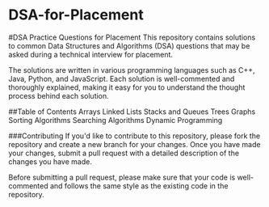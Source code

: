 # DSA-for-Placement
#DSA Practice Questions for Placement
This repository contains solutions to common Data Structures and Algorithms (DSA) questions that may be asked during a technical interview for placement.

The solutions are written in various programming languages such as C++, Java, Python, and JavaScript. Each solution is well-commented and thoroughly explained, making it easy for you to understand the thought process behind each solution.

##Table of Contents
Arrays
Linked Lists
Stacks and Queues
Trees
Graphs
Sorting Algorithms
Searching Algorithms
Dynamic Programming

###Contributing
If you'd like to contribute to this repository, please fork the repository and create a new branch for your changes. Once you have made your changes, submit a pull request with a detailed description of the changes you have made.

Before submitting a pull request, please make sure that your code is well-commented and follows the same style as the existing code in the repository.

